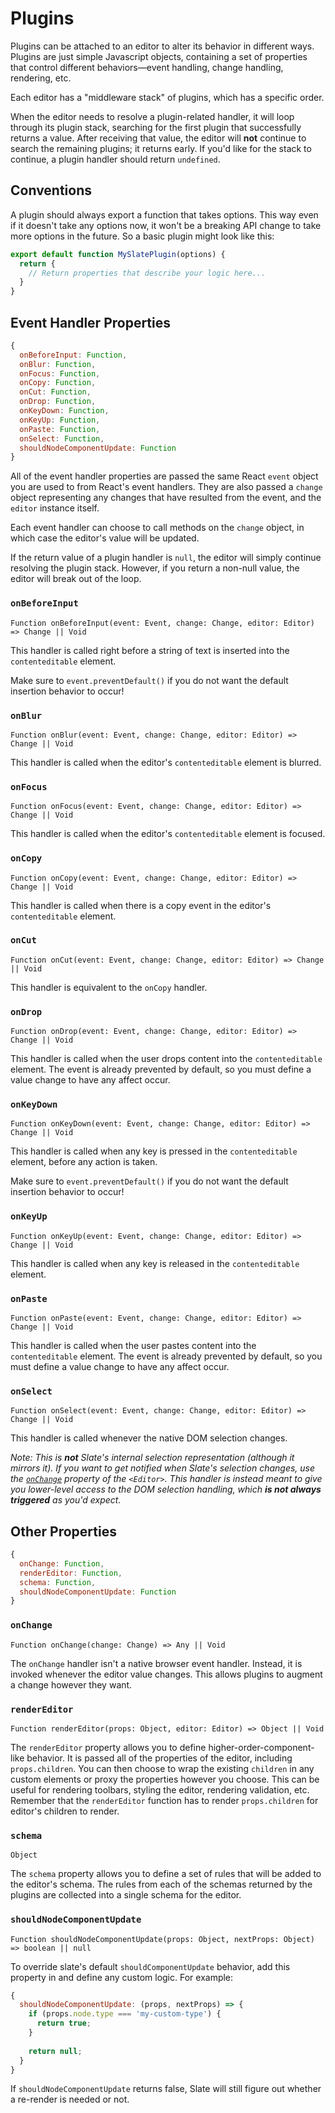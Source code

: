 # Plugins

Plugins can be attached to an editor to alter its behavior in different ways. Plugins are just simple Javascript objects, containing a set of properties that control different behaviors—event handling, change handling, rendering, etc.

Each editor has a "middleware stack" of plugins, which has a specific order.

When the editor needs to resolve a plugin-related handler, it will loop through its plugin stack, searching for the first plugin that successfully returns a value. After receiving that value, the editor will **not** continue to search the remaining plugins; it returns early. If you'd like for the stack to continue, a plugin handler should return `undefined`.

## Conventions

A plugin should always export a function that takes options. This way even if it doesn't take any options now, it won't be a breaking API change to take more options in the future. So a basic plugin might look like this:

```js
export default function MySlatePlugin(options) {
  return {
    // Return properties that describe your logic here...
  }
}
```

## Event Handler Properties

```js
{
  onBeforeInput: Function,
  onBlur: Function,
  onFocus: Function,
  onCopy: Function,
  onCut: Function,
  onDrop: Function,
  onKeyDown: Function,
  onKeyUp: Function,
  onPaste: Function,
  onSelect: Function,
  shouldNodeComponentUpdate: Function
}
```

All of the event handler properties are passed the same React `event` object you are used to from React's event handlers. They are also passed a `change` object representing any changes that have resulted from the event, and the `editor` instance itself.

Each event handler can choose to call methods on the `change` object, in which case the editor's value will be updated.

If the return value of a plugin handler is `null`, the editor will simply continue resolving the plugin stack. However, if you return a non-null value, the editor will break out of the loop.

### `onBeforeInput`

`Function onBeforeInput(event: Event, change: Change, editor: Editor) => Change || Void`

This handler is called right before a string of text is inserted into the `contenteditable` element.

Make sure to `event.preventDefault()` if you do not want the default insertion behavior to occur!

### `onBlur`

`Function onBlur(event: Event, change: Change, editor: Editor) => Change || Void`

This handler is called when the editor's `contenteditable` element is blurred.

### `onFocus`

`Function onFocus(event: Event, change: Change, editor: Editor) => Change || Void`

This handler is called when the editor's `contenteditable` element is focused.

### `onCopy`

`Function onCopy(event: Event, change: Change, editor: Editor) => Change || Void`

This handler is called when there is a copy event in the editor's `contenteditable` element.

### `onCut`

`Function onCut(event: Event, change: Change, editor: Editor) => Change || Void`

This handler is equivalent to the `onCopy` handler.

### `onDrop`

`Function onDrop(event: Event, change: Change, editor: Editor) => Change || Void`

This handler is called when the user drops content into the `contenteditable` element. The event is already prevented by default, so you must define a value change to have any affect occur.

### `onKeyDown`

`Function onKeyDown(event: Event, change: Change, editor: Editor) => Change || Void`

This handler is called when any key is pressed in the `contenteditable` element, before any action is taken.

Make sure to `event.preventDefault()` if you do not want the default insertion behavior to occur!

### `onKeyUp`

`Function onKeyUp(event: Event, change: Change, editor: Editor) => Change || Void`

This handler is called when any key is released in the `contenteditable` element.

### `onPaste`

`Function onPaste(event: Event, change: Change, editor: Editor) => Change || Void`

This handler is called when the user pastes content into the `contenteditable` element. The event is already prevented by default, so you must define a value change to have any affect occur.

### `onSelect`

`Function onSelect(event: Event, change: Change, editor: Editor) => Change || Void`

This handler is called whenever the native DOM selection changes.

_Note: This is **not** Slate's internal selection representation (although it mirrors it). If you want to get notified when Slate's selection changes, use the [`onChange`](../slate-react/editor.md#onchange) property of the `<Editor>`. This handler is instead meant to give you lower-level access to the DOM selection handling, which **is not always triggered** as you'd expect._

## Other Properties

```js
{
  onChange: Function,
  renderEditor: Function,
  schema: Function,
  shouldNodeComponentUpdate: Function
}
```

### `onChange`

`Function onChange(change: Change) => Any || Void`

The `onChange` handler isn't a native browser event handler. Instead, it is invoked whenever the editor value changes. This allows plugins to augment a change however they want.

### `renderEditor`

`Function renderEditor(props: Object, editor: Editor) => Object || Void`

The `renderEditor` property allows you to define higher-order-component-like behavior. It is passed all of the properties of the editor, including `props.children`. You can then choose to wrap the existing `children` in any custom elements or proxy the properties however you choose. This can be useful for rendering toolbars, styling the editor, rendering validation, etc. Remember that the `renderEditor` function has to render `props.children` for editor's children to render.

### `schema`

`Object`

The `schema` property allows you to define a set of rules that will be added to the editor's schema. The rules from each of the schemas returned by the plugins are collected into a single schema for the editor.

### `shouldNodeComponentUpdate`

`Function shouldNodeComponentUpdate(props: Object, nextProps: Object) => boolean || null`

To override slate's default `shouldComponentUpdate` behavior, add this property in and define any custom logic. For example:

```js
{
  shouldNodeComponentUpdate: (props, nextProps) => {
    if (props.node.type === 'my-custom-type') {
      return true;
    }
    
    return null;
  }
}
```

If `shouldNodeComponentUpdate` returns false, Slate will still figure out whether a re-render is needed or not.
